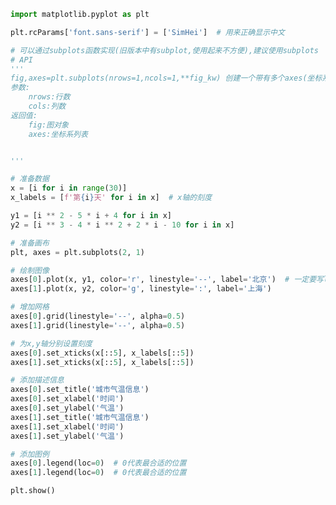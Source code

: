 
<BlogInfo id="80" title="21.在多个坐标系下绘图" author="白日梦想猿" pv=0 read_times=0 pre_cost_time=0分54秒 category="matplotlib学习" tag_list="['matplotlib学习']" create_time="2021.08.19 15:20:10" update_time="2021.08.19 15:32:47" />

```python
import matplotlib.pyplot as plt

plt.rcParams['font.sans-serif'] = ['SimHei']  # 用来正确显示中文

# 可以通过subplots函数实现(旧版本中有subplot,使用起来不方便),建议使用subplots
# API
'''
fig,axes=plt.subplots(nrows=1,ncols=1,**fig_kw) 创建一个带有多个axes(坐标系/绘图区)的图
参数:
    nrows:行数
    cols:列数
返回值:
    fig:图对象
    axes:坐标系列表


'''

# 准备数据
x = [i for i in range(30)]
x_labels = [f'第{i}天' for i in x]  # x轴的刻度

y1 = [i ** 2 - 5 * i + 4 for i in x]
y2 = [i ** 3 - 4 * i ** 2 + 2 * i - 10 for i in x]

# 准备画布
plt, axes = plt.subplots(2, 1)

# 绘制图像
axes[0].plot(x, y1, color='r', linestyle='--', label='北京')  # 一定要写label否则图例无法正常显示
axes[1].plot(x, y2, color='g', linestyle=':', label='上海')

# 增加网格
axes[0].grid(linestyle='--', alpha=0.5)
axes[1].grid(linestyle='--', alpha=0.5)

# 为x,y轴分别设置刻度
axes[0].set_xticks(x[::5], x_labels[::5])
axes[1].set_xticks(x[::5], x_labels[::5])

# 添加描述信息
axes[0].set_title('城市气温信息')
axes[0].set_xlabel('时间')
axes[0].set_ylabel('气温')
axes[1].set_title('城市气温信息')
axes[1].set_xlabel('时间')
axes[1].set_ylabel('气温')

# 添加图例
axes[0].legend(loc=0)  # 0代表最合适的位置
axes[1].legend(loc=0)  # 0代表最合适的位置

plt.show()

```
